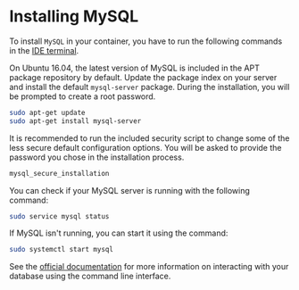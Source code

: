 # Installing MySQL

To install <code>MySQL</code> in your container, you have to run the following commands in the [IDE terminal](/editor/introduction/how-to-access).

On Ubuntu 16.04, the latest version of MySQL is included in the APT package repository by default. Update the package index on your server and install the default <code>mysql-server</code> package. During the installation, you will be prompted to create a root password.

```sh
sudo apt-get update
sudo apt-get install mysql-server
```

It is recommended to run the included security script to change some of the less secure default configuration options. You will be asked to provide the password you chose in the installation process.

```sh
mysql_secure_installation
```

You can check if your MySQL server is running with the following command:

```sh
sudo service mysql status
```

If MySQL isn't running, you can start it using the command:

```sh
sudo systemctl start mysql
```

See the [official documentation](https://dev.mysql.com/doc/refman/8.0/en/mysql.html) for more information on interacting with your database using the command line interface.
